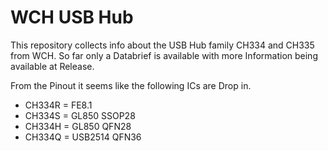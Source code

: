 #  WCH USB Hub

This repository collects info about the USB Hub family CH334 and CH335 from WCH. 
So far only a Databrief is available with more Information being available at Release. 

From the Pinout it seems like the following ICs are Drop in.


+ CH334R = FE8.1
+ CH334S = GL850 SSOP28 
+ CH334H = GL850 QFN28
+ CH334Q = USB2514 QFN36

